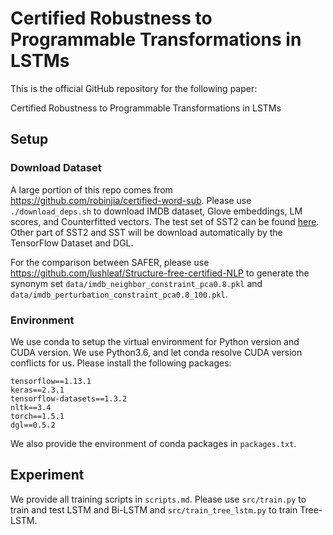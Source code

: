 # Certified Robustness to Programmable Transformations in LSTMs

This is the official GitHub repository for the following paper:

Certified Robustness to Programmable Transformations in LSTMs

## Setup

### Download Dataset

A large portion of this repo comes from https://github.com/robinjia/certified-word-sub. Please use `./download_deps.sh` to download IMDB dataset, Glove embeddings, LM scores, and Counterfitted vectors. The test set of SST2 can be found [here](https://github.com/ForeverZyh/A3T/blob/master/dataset/sst2test.txt). Other part of SST2 and SST will be download automatically by the TensorFlow Dataset and DGL.

For the comparison between SAFER, please use https://github.com/lushleaf/Structure-free-certified-NLP to generate the synonym set `data/imdb_neighbor_constraint_pca0.8.pkl` and `data/imdb_perturbation_constraint_pca0.8_100.pkl`.

### Environment

We use conda to setup the virtual environment for Python version and CUDA version. We use Python3.6, and let conda resolve CUDA version conflicts for us. Please install the following packages:

```
tensorflow==1.13.1
keras==2.3.1
tensorflow-datasets==1.3.2
nltk==3.4
torch==1.5.1
dgl==0.5.2
```

We also provide the environment of conda packages in `packages.txt`.

## Experiment

We provide all training scripts in `scripts.md`. Please use `src/train.py` to train and test LSTM and Bi-LSTM and `src/train_tree_lstm.py` to train Tree-LSTM.
